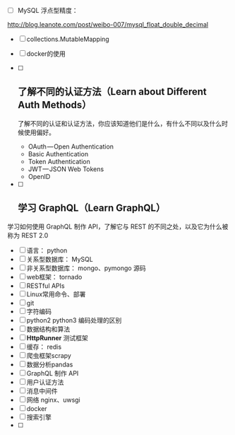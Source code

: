 - [ ] MySQL  浮点型精度：


http://blog.leanote.com/post/weibo-007/mysql_float_double_decimal

- [ ] collections.MutableMapping

- [ ] docker的使用

- [ ] ## 了解不同的认证方法（Learn about Different Auth Methods）

  了解不同的认证和认证方法，你应该知道他们是什么，有什么不同以及什么时候使用偏好。

  - OAuth — Open Authentication
  - Basic Authentication
  - Token Authentication
  - JWT — JSON Web Tokens
  - OpenID

- [ ] ## 学习 GraphQL（Learn GraphQL）

学习如何使用 GraphQL 制作 API，了解它与 REST 的不同之处，以及它为什么被称为 REST 2.0



- [ ] 语言： python
- [ ] 关系型数据库： MySQL
- [ ] 非关系型数据库： mongo、pymongo 源码
- [ ] web框架： tornado
- [ ] RESTful APIs
- [ ] Linux常用命令、部署
- [ ] git 
- [ ] 字符编码
- [ ] python2 python3 编码处理的区别
- [ ] 数据结构和算法
- [ ] **HttpRunner** 测试框架
- [ ] 缓存： redis
- [ ] 爬虫框架scrapy
- [ ] 数据分析pandas
- [ ] GraphQL 制作 API
- [ ] 用户认证方法
- [ ] 消息中间件
- [ ] 网络 nginx、uwsgi
- [ ] docker
- [ ] 搜索引擎
- [ ] 


